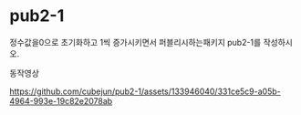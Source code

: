 # pub2-1

정수값을0으로 초기화하고 1씩 증가시키면서 퍼블리시하는패키지 pub2-1를 작성하시오.

동작영상


https://github.com/cubejun/pub2-1/assets/133946040/331ce5c9-a05b-4964-993e-19c82e2078ab

